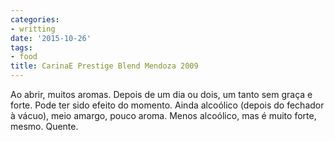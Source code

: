 ```yaml
---
categories:
- writting
date: '2015-10-26'
tags:
- food
title: CarinaE Prestige Blend Mendoza 2009
---
```


Ao abrir, muitos aromas. Depois de um dia ou dois, um tanto sem graça e forte. Pode ter sido efeito do momento. Ainda alcoólico (depois do fechador à vácuo), meio amargo, pouco aroma. Menos alcoólico, mas é muito forte, mesmo. Quente.